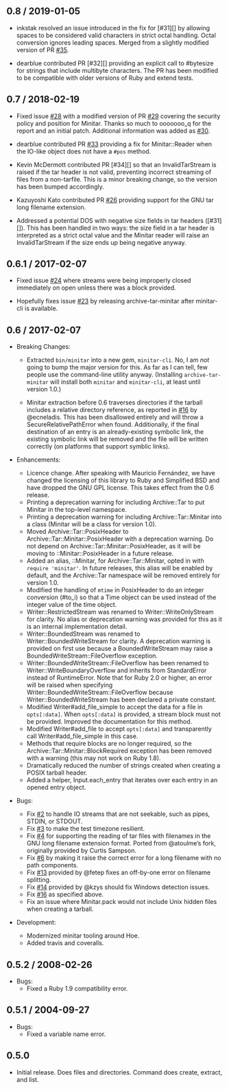 ## 0.8 / 2019-01-05

*   inkstak resolved an issue introduced in the fix for [#31][] by allowing
    spaces to be considered valid characters in strict octal handling. Octal
    conversion ignores leading spaces. Merged from a slightly modified version
    of PR [#35][].

*   dearblue contributed PR [#32][] providing an explicit call to #bytesize for
    strings that include multibyte characters. The PR has been modified to be
    compatible with older versions of Ruby and extend tests.

## 0.7 / 2018-02-19

*   Fixed issue [#28][] with a modified version of PR [#29][] covering the
    security policy and position for Minitar. Thanks so much to ooooooo\_q for
    the report and an initial patch. Additional information was added as
    [#30][].

*   dearblue contributed PR [#33][] providing a fix for Minitar::Reader when
    the IO-like object does not have a `#pos` method.

*   Kevin McDermott contributed PR [#34][] so that an InvalidTarStream is
    raised if the tar header is not valid, preventing incorrect streaming of
    files from a non-tarfile. This is a minor breaking change, so the version
    has been bumped accordingly.

*   Kazuyoshi Kato contributed PR [#26][] providing support for the GNU tar
    long filename extension.

*   Addressed a potential DOS with negative size fields in tar headers
    ([#31][]). This has been handled in two ways: the size field in a tar
    header is interpreted as a strict octal value and the Minitar reader will
    raise an InvalidTarStream if the size ends up being negative anyway.

## 0.6.1 / 2017-02-07

*   Fixed issue [#24][] where streams were being improperly closed immediately
    on open unless there was a block provided.

*   Hopefully fixes issue [#23][] by releasing archive-tar-minitar after
    minitar-cli is available.

## 0.6 / 2017-02-07

*   Breaking Changes:

    *   Extracted `bin/minitar` into a new gem, `minitar-cli`. No, I am *not*
        going to bump the major version for this. As far as I can tell, few
        people use the command-line utility anyway. (Installing
        `archive-tar-minitar` will install both `minitar` and `minitar-cli`, at
        least until version 1.0.)

    *   Minitar extraction before 0.6 traverses directories if the tarball
        includes a relative directory reference, as reported in [#16][] by
        @ecneladis. This has been disallowed entirely and will throw a
        SecureRelativePathError when found. Additionally, if the final
        destination of an entry is an already-existing symbolic link, the
        existing symbolic link will be removed and the file will be written
        correctly (on platforms that support symblic links).

*   Enhancements:

    *   Licence change. After speaking with Mauricio Fernández, we have changed
        the licensing of this library to Ruby and Simplified BSD and have
        dropped the GNU GPL license. This takes effect from the 0.6 release.
    *   Printing a deprecation warning for including Archive::Tar to put
        Minitar in the top-level namespace.
    *   Printing a deprecation warning for including Archive::Tar::Minitar into
        a class (Minitar will be a class for version 1.0).
    *   Moved Archive::Tar::PosixHeader to Archive::Tar::Minitar::PosixHeader
        with a deprecation warning. Do not depend on
        Archive::Tar::Minitar::PosixHeader, as it will be moving to
        ::Minitar::PosixHeader in a future release.
    *   Added an alias, ::Minitar, for Archive::Tar::Minitar, opted in with
        `require 'minitar'`. In future releases, this alias will be enabled by
        default, and the Archive::Tar namespace will be removed entirely for
        version 1.0.
    *   Modified the handling of `mtime` in PosixHeader to do an integer
        conversion (#to_i) so that a Time object can be used instead of the
        integer value of the time object.
    *   Writer::RestrictedStream was renamed to Writer::WriteOnlyStream for
        clarity. No alias or deprecation warning was provided for this as it is
        an internal implementation detail.
    *   Writer::BoundedStream was renamed to Writer::BoundedWriteStream for
        clarity. A deprecation warning is provided on first use because a
        BoundedWriteStream may raise a BoundedWriteStream::FileOverflow
        exception.
    *   Writer::BoundedWriteStream::FileOverflow has been renamed to
        Writer::WriteBoundaryOverflow and inherits from StandardError instead
        of RuntimeError. Note that for Ruby 2.0 or higher, an error will be
        raised when specifying Writer::BoundedWriteStream::FileOverflow because
        Writer::BoundedWriteStream has been declared a private constant.
    *   Modified Writer#add_file_simple to accept the data for a
        file in `opts[:data]`. When `opts[:data]` is provided, a stream block
        must not be provided. Improved the documentation for this method.
    *   Modified Writer#add_file to accept `opts[:data]` and transparently call
        Writer#add_file_simple in this case.
    *   Methods that require blocks are no longer required, so the
        Archive::Tar::Minitar::BlockRequired exception has been removed with a
        warning (this may not work on Ruby 1.8).
    *   Dramatically reduced the number of strings created when creating a
        POSIX tarball header.
    *   Added a helper, Input.each_entry that iterates over each entry in an
        opened entry object.

*   Bugs:

    *   Fix [#2][] to handle IO streams that are not seekable, such as pipes,
        STDIN, or STDOUT.
    *   Fix [#3][] to make the test timezone resilient.
    *   Fix [#4][] for supporting the reading of tar files with filenames in
        the GNU long filename extension format. Ported from @atoulme’s fork,
        originally provided by Curtis Sampson.
    *   Fix [#6][] by making it raise the correct error for a long filename
        with no path components.
    *   Fix [#13][] provided by @fetep fixes an off-by-one error on filename
        splitting.
    *   Fix [#14][] provided by @kzys should fix Windows detection issues.
    *   Fix [#16][] as specified above.
    *   Fix an issue where Minitar.pack would not include Unix hidden files
        when creating a tarball.

*   Development:

    *   Modernized minitar tooling around Hoe.
    *   Added travis and coveralls.

## 0.5.2 / 2008-02-26

* Bugs:
  * Fixed a Ruby 1.9 compatibility error.

## 0.5.1 / 2004-09-27

* Bugs:
  * Fixed a variable name error.

## 0.5.0

* Initial release. Does files and directories. Command does create, extract,
  and list.

[#2]: https://github.com/halostatue/minitar/issues/2
[#3]: https://github.com/halostatue/minitar/issues/3
[#4]: https://github.com/halostatue/minitar/issues/4
[#6]: https://github.com/halostatue/minitar/issues/6
[#13]: https://github.com/halostatue/minitar/issues/13
[#14]: https://github.com/halostatue/minitar/issues/14
[#16]: https://github.com/halostatue/minitar/issues/16
[#23]: https://github.com/halostatue/minitar/issues/23
[#24]: https://github.com/halostatue/minitar/issues/24
[#26]: https://github.com/halostatue/minitar/issues/26
[#28]: https://github.com/halostatue/minitar/issues/28
[#29]: https://github.com/halostatue/minitar/issues/29
[#30]: https://github.com/halostatue/minitar/issues/30
[#33]: https://github.com/halostatue/minitar/issues/33
[#35]: https://github.com/halostatue/minitar/issues/35
